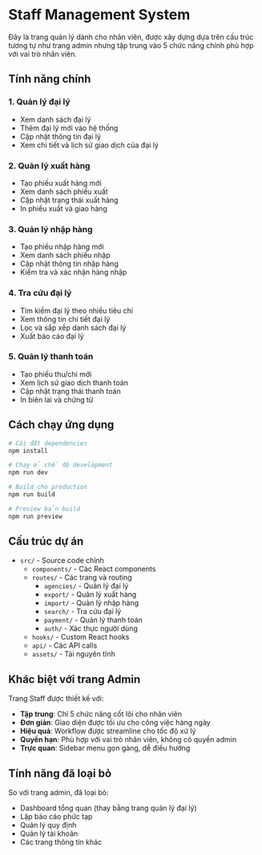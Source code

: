# Staff Management System

Đây là trang quản lý dành cho nhân viên, được xây dựng dựa trên cấu trúc tương tự như trang admin nhưng tập trung vào 5 chức năng chính phù hợp với vai trò nhân viên.

## Tính năng chính

### 1. Quản lý đại lý
- Xem danh sách đại lý
- Thêm đại lý mới vào hệ thống
- Cập nhật thông tin đại lý
- Xem chi tiết và lịch sử giao dịch của đại lý

### 2. Quản lý xuất hàng  
- Tạo phiếu xuất hàng mới
- Xem danh sách phiếu xuất
- Cập nhật trạng thái xuất hàng
- In phiếu xuất và giao hàng

### 3. Quản lý nhập hàng
- Tạo phiếu nhập hàng mới
- Xem danh sách phiếu nhập
- Cập nhật thông tin nhập hàng
- Kiểm tra và xác nhận hàng nhập

### 4. Tra cứu đại lý
- Tìm kiếm đại lý theo nhiều tiêu chí
- Xem thông tin chi tiết đại lý
- Lọc và sắp xếp danh sách đại lý
- Xuất báo cáo đại lý

### 5. Quản lý thanh toán
- Tạo phiếu thu/chi mới
- Xem lịch sử giao dịch thanh toán
- Cập nhật trạng thái thanh toán
- In biên lai và chứng từ

## Cách chạy ứng dụng

```bash
# Cài đặt dependencies
npm install

# Chạy ở chế độ development
npm run dev

# Build cho production
npm run build

# Preview bản build
npm run preview
```

## Cấu trúc dự án

- `src/` - Source code chính
  - `components/` - Các React components
  - `routes/` - Các trang và routing
    - `agencies/` - Quản lý đại lý
    - `export/` - Quản lý xuất hàng  
    - `import/` - Quản lý nhập hàng
    - `search/` - Tra cứu đại lý
    - `payment/` - Quản lý thanh toán
    - `auth/` - Xác thực người dùng
  - `hooks/` - Custom React hooks
  - `api/` - Các API calls
  - `assets/` - Tài nguyên tĩnh

## Khác biệt với trang Admin

Trang Staff được thiết kế với:
- **Tập trung**: Chỉ 5 chức năng cốt lõi cho nhân viên
- **Đơn giản**: Giao diện được tối ưu cho công việc hàng ngày
- **Hiệu quả**: Workflow được streamline cho tốc độ xử lý
- **Quyền hạn**: Phù hợp với vai trò nhân viên, không có quyền admin
- **Trực quan**: Sidebar menu gọn gàng, dễ điều hướng

## Tính năng đã loại bỏ

So với trang admin, đã loại bỏ:
- Dashboard tổng quan (thay bằng trang quản lý đại lý)
- Lập báo cáo phức tạp
- Quản lý quy định
- Quản lý tài khoản
- Các trang thông tin khác
